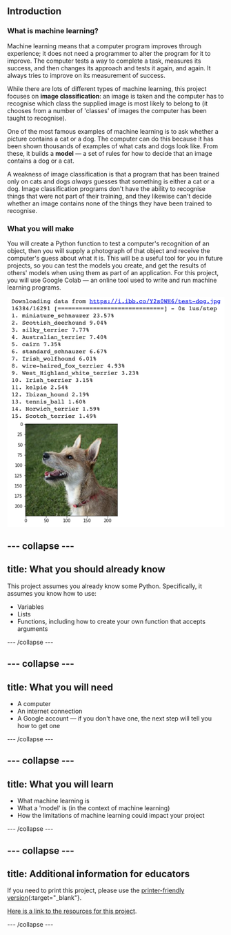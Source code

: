 ## Introduction

### What is machine learning?

Machine learning means that a computer program improves through experience; it does not need a programmer to alter the program for it to improve. The computer tests a way to complete a task, measures its success, and then changes its approach and tests it again, and again. It always tries to improve on its measurement of success.

While there are lots of different types of machine learning, this project focuses on **image classification**: an image is taken and the computer has to recognise which class the supplied image is most likely to belong to (it chooses from a number of 'classes' of images the computer has been taught to recognise).  

One of the most famous examples of machine learning is to ask whether a picture contains a cat or a dog. The computer can do this because it has been shown thousands of examples of what cats and dogs look like. From these, it builds a **model** — a set of rules for how to decide that an image contains a dog or a cat. 

A weakness of image classification is that a program that has been trained only on cats and dogs *always* guesses that something is either a cat or a dog. Image classification programs don't have the ability to recognise things that were not part of their training, and they likewise can't decide whether an image contains none of the things they have been trained to recognise.

### What you will make
You will create a Python function to test a computer's recognition of an object, then you will supply a photograph of that object and receive the computer's guess about what it is. This will be a useful tool for you in future projects, so you can test the models you create, and get the results of others' models when using them as part of an application. For this project, you will use Google Colab — an online tool used to write and run machine learning programs.

![The complete projec: A numbered list of fifteen items, mostly dog breeds, each followed by a percentage. Number thirteen is different — 'tennis_ball 1.60%'. A picture of a small dog appears below the list.](images/finished_project.png)

--- collapse ---
---
title: What you should already know
---
This project assumes you already know some Python. Specifically, it assumes you know how to use:

+ Variables
+ Lists
+ Functions, including how to create your own function that accepts arguments

--- /collapse ---

--- collapse ---
---
title: What you will need
---

+ A computer
+ An internet connection
+ A Google account — if you don't have one, the next step will tell you how to get one

--- /collapse ---

--- collapse ---
---
title: What you will learn
---

+ What machine learning is
+ What a 'model' is (in the context of machine learning)
+ How the limitations of machine learning could impact your project

--- /collapse ---

--- collapse ---
---
title: Additional information for educators
---

If you need to print this project, please use the [printer-friendly version](https://projects.raspberrypi.org/en/projects/testing-your-computers-vision/print){:target="_blank"}.

[Here is a link to the resources for this project](http://rpf.io/testing-your-computers-vision-go).

--- /collapse ---
